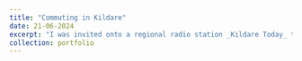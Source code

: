 ```yaml
---
title: "Commuting in Kildare"
date: 21-06-2024
excerpt: "I was invited onto a regional radio station _Kildare Today_ to discuss recent research which explored the cost-effectiveness associated travelling by different modes of transport when commuting in the Dublin Metropolitan Area. The context of the discussion centred around [this piece](https://www.rte.ie/brainstorm/2024/0617/1455070-dublin-travel-costs-commute-built-environment-time-density/), published previously by _RTE Brainstorm_. You can listen to this discussion [here](https://www.kfmradio.com/player/podcasts/episodes/friday-21st-june-2024-hour-2/). [The research paper](https://doi.org/10.1016/j.jtrangeo.2024.103870) associated with these discussions explores the cost-effectiveness associated travelling by different modes of transport when commuting in the Dublin Metropolitan Area. <br/><img src='/images/rte_2024.jpg'>"
collection: portfolio
---
```

